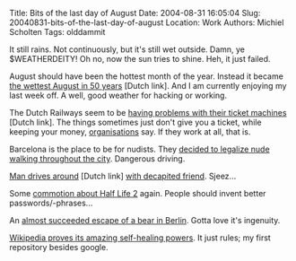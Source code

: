 Title: Bits of the last day of August
Date: 2004-08-31 16:05:04
Slug: 20040831-bits-of-the-last-day-of-august
Location: Work
Authors: Michiel Scholten
Tags: olddammit

<p>It still rains. Not continuously, but it's still wet outside. Damn, ye $WEATHERDEITY! Oh no, now the sun tries to shine. Heh, it just failed.</p>
<p>August should have been the hottest month of the year. Instead it became <a href="http://nu.nl/news.jsp?n=389893&amp;c=74">the wettest August in 50 years</a> [Dutch link]. And I am currently enjoying my last week off. A well, good weather for hacking or working.</p>
<p>The Dutch Railways seem to be <a href="http://nu.nl/news.jsp?n=389816&amp;c=10">having problems with their ticket machines</a> [Dutch link]. The things sometimes just don't give you a ticket, while keeping your money, <a href="http://www.locov.nl/index.php">organisations</a> say. If they work at all, that is.</p>
<p>Barcelona is the place to be for nudists. They <a href="http://nu.nl/news.jsp?n=389579&amp;c=122">decided to legalize nude walking throughout the city</a>. Dangerous driving.</p>
<p><a href="http://nu.nl/news.jsp?n=389958&amp;c=122">Man drives around</a> [Dutch link] <a href="http://edition.cnn.com/2004/US/South/08/30/man.decapitated.ap/index.html">with decapited friend</a>. Sjeez...</p>

<p>Some <a href="http://www.gamespot.com/news/2004/08/27/news_6106035.html">commotion about Half Life 2</a> again. People should invent better passwords/-phrases...</p>
<p>An <a href="http://news.bbc.co.uk/2/hi/europe/3612706.stm">almost succeeded escape of a bear in Berlin</a>. Gotta love it's ingenuity.</p>

<p><a href="http://www.boingboing.net/2004/08/30/wikipedia_proves_its.html">Wikipedia proves its amazing self-healing powers</a>. It just rules; my first repository besides google.</p>
